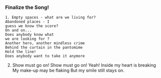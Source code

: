 ### Finalize the Song!
```
1. Empty spaces - what are we living for?
Abandoned places - I
guess we know the score?
On and on...
Does anybody know what
we are looking for ?
Another hero, another mindless crime
Behind the curtain in the pantomime
Hold the line!
Does anybody want to take it anymore
```
2. Show must go on!
Show must go on! Yeah!
Inside my heart is breaking
My make-up may be flaking
But my smile still stays on.
```
